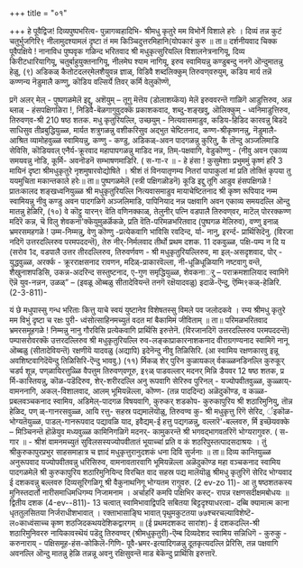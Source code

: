 +++
title = "०१"

+++
हे पूवैद्विज! दिव्यपुष्पभरित्व- पुन्नागव्वहादिभि- 
श्रीमधु कृतुरे मम विभोर्ने विशाले हरेः । दिव्यं तन्न कुटं चतुर्भुजगिरि९ नीलामुदश्यामलं दृष्टा तं मम किञ्चिदुत्तरमिहानि(योपकारं कुरु ॥ 
ता॥ दर्शनीयवाद चिक्क पूवैपक्षिये ! नानाविध पुष्पवृक गळिन्द भरितवाद श्री मधुकृत्सुरियल्लि विशालनेत्रनागियू, दिव्य किरीटधारियागियू, चतुर्बाहुयुक्तनागियू, नीलमेघ श्याम नागियू, इरुव स्वामियन्नु कण्डुबन्दु ननगॆ ऒन्दुमातन्नु हेळु, 
(९) अडिकळ् कैतोटदलर्‌मेलशैयुवन्न ज्ञाळ्, विडिवै शब्दलिक्कुम् तिरुवण्‌वरुयुम्, कडिय मार्य तन्नॆ कण्णन्य नॆडुमालै कण्णु, कॊडिय वल्सिर्ये तिवर् कर्मि वेलुकॊण्णॆ, 

प्रगॆ अलर्‌ मेल् - पुष्पगळमेलॆ इद्दु, अशॆयुम् – तूगु मॆत्तॆय (डोलाशय्कॆय) मेलॆ इरुववरन्तॆ गाळिगॆ आडुत्तिरुव, अन्न ब्लाळ् - हंसपक्षिगळिरा !, निडिवै-बॆळगागुवुदक्कॆ प्रकाशकवाद, शब्दु-शङ्खवु, ऒलिक्कुम् - ध्वनिमाडुत्तिरुव, तिरुवण्‌व‌-श्री 
210 
षष्ठ शतक. 
मधु कृतुरियल्लि, उच्छयुम् - नित्यवासमाडुव, कडिय-हिडिद कारवन्नु बिडदॆ साधिसुव तीव्रबुद्धियुळ्ळ, मार्यत शत्रुगळन्नु वशीकरिसुव अद्भुत चेष्टितनाद, कण्ण-श्रीकृष्णनन्नु, नॆडुमालै- आश्रित व्यामोहवुळ्ळ स्वामियन्नु, कण्णु - कण्डु, अडिकळ्-अवन पादगळन्नु कुरितु, कै तॊन्दु अञ्जलिमाडि सेविसि, कॊडियवल् एनैर्य-क्रूरवाद महापापगळन्नु माडिद नन्न, तिम्-पक्षवागि, वेडुकॊण्णु - (नीवु अवन एकाव्य समयवन्नु नोडि, कूर्मि- अवनॊडनॆ सम्भाषणमाडिरि. 
( स-गा-र ॥ - 
हे हंसा ! कुसुमेशाः प्रभुममुं कृष्णं हरिं 
3 
मायिनं 
दृष्टा श्रीमधुकृतुरे नृशमुषारवोद्योषिते । श्रीशं तं विनयातृणम्य नितरां पापाकुलां मां प्रति 
तोक्तिं कृपया तु ययमुचिता मकान्तकाले हरेः॥ 
ता॥ पुष्पगळमेलॆ (स्त्री पक्षिगळॊडनॆ) कूडि इद्दु तूगि आडुव हंसपक्षिगळे ! प्रातःकालद शङ्खध्वनियुळ्ळ श्री मधुकृतुरियल्लि नित्यवासमाडुव मायाचेष्टितनाद श्री कृष्ण रूपियाद नम्म स्वामियन्नु नीवु कण्डु अवन पादगळिगॆ अञ्जलिमाडि, पापिनियाद नन्न पक्षवागि अवन एकाव्य समयदल्लि ऒन्दु मातन्नु हेळिरि, 
(१०) वे कॊट्टु यारन्९ वॆति वणिनक्काळ्‌, 
तेलुनीर् पत्नि वडपालै तिरुवण्‌वर, माटॆल् पोररक्कण्ण मदिरॆ कन्न, 
चॆ 
विलु 
शेवकना'क्कॆयुमुळर्ळॆकळे, 
प्रति वॆति-परिमळभरितवाद (पुष्पगळ मेलिरुव), वण्णु इनाळ् भ्रमरसमहगळे ! उम्म-निम्मन्नु, वेणु कॊण्णु -प्रत्येकवागि भाविसि रवदिन्द, र्या- नानु, इरर्न्द- प्रार्थिसिदॆनु. (विरजा नदिगॆ उत्तरदल्लिरुव परमपददन्तॆ), तेरु नीर्-निर्मलवाद तीर्थो 
प्रथम दशक. 
11 
दकवुळ्ळ, पक्षि-पम्प न दि य (सरोव 1द, वडपालै उत्तर तीरदल्लिरुव, तिरुवर्णवण‌ - श्री मधुकृतुरियल्लिरुव, मा इल्-असदृशवाद, पोर् - युद्धवुळ्ळ, अरर्क्क - क्रूरराक्षसनाद रावणन, मदिळ्-प्राकारवॆल्ला, नी-धूळिधूळियागि नष्टवागु वन्तॆ, शैखुनाशपडिसि, उकन्न-अदरिन्द सस्तुष्टनाद, ए-गुण समृद्धियुळ्ळ, शेवकनार्‌ु – पराक्रमशालियाद स्वामिगॆ ऎन्नॆ युव-नन्नन, उळळ्” – (इवळू ऒब्बळु सीतादेवियन्तॆ तनगॆ रक्षॆयादवळु) इदाळॆ-ऎन्दु, ऎम्मि९कळ्-हेळिरि. 
(2-3-811)- 

यं छे मधुपास्सु गन्ध भरिताः कित्तु याचे स्वयं युष्टानेव विशेषतस्सु विमले पव जलोदकवे । रम्य श्रीमधु कृतुरे मम विभुं दृष्टा च रक्षः पुरी- ध्वंसोत्साहिनमच्युतं वदत मां बैकामिमं जीविताम् ॥ 
ता॥ परिमळभरितवाद भ्रमरसमूहगळे ! निम्मन्नु नानु गौरविसि प्रत्येकवागि प्रार्थिसि इरुत्तेनॆ. (विरजानदिगॆ उत्तरदल्लिरुव परमपददन्तॆ) पम्पासरोवरक्कॆ उत्तरदल्लिरुव श्री मधुकृतुरियल्लि रुव-लङ्काप्राकारनाशकनाद वीराग्रगण्यनाद स्वामिगॆ नानू ऒब्बळु (सीतादेवियन्तॆ) रक्षणीयॆ यादवळु (अद्यापि) इदेनॆन्दु नीवु तिळिसिरि. (आ स्वामिय रक्षणकारवु इन्नू अवशिष्टवागिदॆयॆन्दु तिळिसिरि-ऎन्दु भाववु.) 
(११) र्मिकळ् शेर् पुरिन कुळायकल् 
र्वकळ्ळनडिनल्लि कुरुकूर् चडर्प शून्न, पण्‌ळायिरत्तुळ्ळि वैपत्तुम तिरुवण्‌वणूरु, इ९ळ् पाडवल्लार् मदनर् मिन्नि डैयवर 
12 
षष्ठ शतक, 
प्र र्मि-कास्तियन्नु, कॊळ-पडॆदिरुव, शेर्-शरीरदल्लि अनु रूपवागि सेरिरुव पुरिनल् - यज्योपवीतवुळ्ळ, कुळ्ळाय्- वामननागि, अकल्-विशालवाद, आलम् भूमियन्नॆल्ला, कॊण्ण- (तन्न पाददिन्द) अळॆदुकॊण्ड, व कळ्ळ-प्रबलवञ्चकनाद स्वामिय, अडिमेल्-पादगळ विषयवागि, कुरुकर् शडकोप- कुरुकापुरिय श्री शठारिमुनियु, तॊन्न हेळिद, पण् ळ्-गानरसवुळ्ळ, आयि रत्तु- सहस्र पद्यमालॆयॊळु, तिरुवण्व‌ कु- श्री मधुकृत्तु रिगॆ सेरिद, र्इकॊळ-भोग्यतॆयुळ्ळ, पाडल्-गानरूपवाद पद्यावळि याद, इवैद्यम्-ई हत्तु पद्यगळन्नु, वल्लारॆ'-बल्लवरु, र्मि इच्छॆयव‌क्के – मिञ्चिनन्तॆ हॊळॆयुव मध्यवुळ्ळ कामिनिगळिगॆ मदनर्- कामुकरन्तॆ श्री भगवद्भागवतरिगॆ भोग्यरागुवरु. 
( स-गार ॥ - 
श्रीशं वामनमच्युतं सुविलसस्यज्योपवीतातं भूयाच्चां प्रति व कं शठरिपुस्तत्पादसदाश्रयः । 
तुं श्रीकुरुकापुरप्रभुर साहसमाहात्र च ज्ञादं मधुकृत्तुरानुदशकं धना दिवि सुर्जनाः ॥ 
ता॥ दिव्य कान्तियुळ्ळ अनुरूपवाद यज्योपवीतवन्नु धरिसिरुव, वामनावतारवागि भूमियन्नॆल्ला अळॆदुकॊण्ड महा वञ्चकनाद स्वामिय पादगळमेलॆ श्री कुरुकापुरिय शठारिमुनियिन्द विरचित वाद सहस्र पद्य मालॆयॊळु श्रीमधु कृतुरिगॆ सेरिद भोग्यवाद ई दशकवन्नु बल्लवरु दिव्यसूरिगळिगू श्री वैकुनाथनिगू भोग्यतम 
रागुवरु. 
(2 ev-zo 11)- 
आ तु षष्ठशतकस्य मुनिस्तदार्तो नारीसमाधिमधिगम्य निजामनाम । अर्चाहरिं कमपि पक्षिभिर कस्ट्- रापन्न रक्षणसदीक्षमबोधयः ॥ 
द्वितीय दशक 
(4-ev--811)- 
13 
चत्वात् स्वामिभावाद्विपदि सबितया बिट्टदृश्याधरत्वा- दब्बि क्यामात्म काना धृततुलसितया निर्जराधीशभावात् । रक्ताभासाङ्घि भावात् पृथुमकुटतया ७७श्चरचल्याविशेष्टॆ- ल०काध्वंसाच्च कृष्ण शठजिदकथयदेशिकद्वारगम् ॥ 
(ई प्रथमदशकद सारांश)- 
ई दशकदल्लि-श्री शठारिमुनिवररु नायिकावस्थॆयं पडॆदु तिरुवण्वर् (श्रीमधुकृतुरी)-ऎम्ब दिव्यदेशद स्वामिय सन्निधिगॆ - कुरुकु - करुनाराय् - पक्षिसमूह-हंस-कोकिलॆ-गिणि- पूवै-भ्रमर-इत्यादिगळन्नु दूतकृत्यदल्लि प्रेरिसि, तन्न पक्षवागि अवनल्लि ऒन्दु मातन्नु हेळि तन्नन्नू अवनु रक्षिसुवन्तॆ माड बेकॆन्दु प्रार्थिसि इरुत्तारॆ. 
